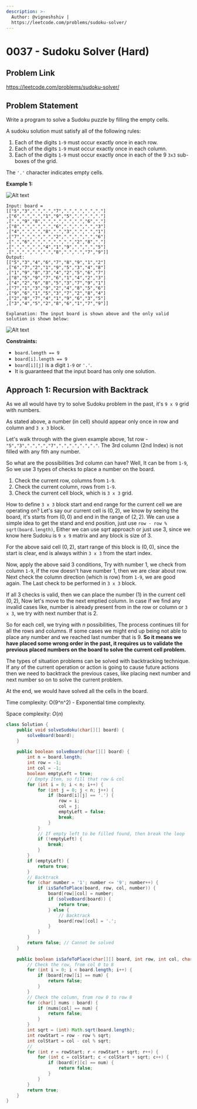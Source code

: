 ```yaml
---
description: >-
  Author: @vigneshshiv |
  https://leetcode.com/problems/sudoku-solver/
---
```


# 0037 - Sudoku Solver (Hard)

## Problem Link

https://leetcode.com/problems/sudoku-solver/

## Problem Statement

Write a program to solve a Sudoku puzzle by filling the empty cells.

A sudoku solution must satisfy all of the following rules:

1. Each of the digits `1-9` must occur exactly once in each row.
2. Each of the digits `1-9` must occur exactly once in each column.
3. Each of the digits `1-9` must occur exactly once in each of the $9$ `3x3` sub-boxes of the grid.

The `'.'` character indicates empty cells.

**Example 1:**

![Alt text](https://upload.wikimedia.org/wikipedia/commons/thumb/f/ff/Sudoku-by-L2G-20050714.svg/250px-Sudoku-by-L2G-20050714.svg.png)

```
Input: board = 
[["5","3",".",".","7",".",".",".","."]
,["6",".",".","1","9","5",".",".","."]
,[".","9","8",".",".",".",".","6","."]
,["8",".",".",".","6",".",".",".","3"]
,["4",".",".","8",".","3",".",".","1"]
,["7",".",".",".","2",".",".",".","6"]
,[".","6",".",".",".",".","2","8","."]
,[".",".",".","4","1","9",".",".","5"]
,[".",".",".",".","8",".",".","7","9"]]
Output: 
[["5","3","4","6","7","8","9","1","2"]
,["6","7","2","1","9","5","3","4","8"]
,["1","9","8","3","4","2","5","6","7"]
,["8","5","9","7","6","1","4","2","3"]
,["4","2","6","8","5","3","7","9","1"]
,["7","1","3","9","2","4","8","5","6"]
,["9","6","1","5","3","7","2","8","4"]
,["2","8","7","4","1","9","6","3","5"]
,["3","4","5","2","8","6","1","7","9"]]

Explanation: The input board is shown above and the only valid solution is shown below:

```

![Alt text](https://upload.wikimedia.org/wikipedia/commons/thumb/3/31/Sudoku-by-L2G-20050714_solution.svg/250px-Sudoku-by-L2G-20050714_solution.svg.png)


**Constraints:**

* `board.length == 9`
* `board[i].length == 9`
* `board[i][j]` is a digit `1-9` or `'.'`.
* It is guaranteed that the input board has only one solution.

## Approach 1: Recursion with Backtrack

As we all would have try to solve Sudoku problem in the past, it's `9 x 9` grid with numbers. 

As stated above, a number (in cell) should appear only once in row and column and `3 x 3` block. 

Let's walk through with the given example above, 1st row - `"5","3",".",".","7",".",".",".","."`. The 3rd column (2nd Index) is not filled with any fith any number. 

So what are the possibilities 3rd column can have? Well, It can be from `1-9`, So we use 3 types of checks to place a number on the board. 

1. Check the current row, columns from `1-9`.
2. Check the current column, rows from `1-9`.
3. Check the current cell block, which is `3 x 3` grid.

How to define `3 x 3` block start and end range for the current cell we are operating on? Let's say our current cell is $(0, 2)$, we know by seeing the board, it's starts from $(0, 0)$ and end in the range of $(2, 2)$. We can use a simple idea to get the stand and end position, just use `row - row % sqrt(board.length)`, Either we can use $sqrt$ approach or just use 3, since we know here Sudoku is `9 x 9` matrix and any block is size of 3. 

For the above said cell $(0, 2)$, start range of this block is $(0, 0)$, since the start is clear, end is always within `3 x 3` from the start index. 

Now, apply the above said 3 conditions, Try with number $1$, we check from column `1-9`, if the row doesn't have number $1$, then we are clear about row. Next check the column direction (which is row) from `1-9`, we are good again. The Last check to be performed in `3 x 3` block. 

If all $3$ checks is valid, then we can place the number ($1$) in the current cell $(0, 2)$, Now let's move to the next emptied column. In case if we find any invalid cases like, number is already present from in the row or column or `3 x 3`, we try with next number that is $2$. 

So for each cell, we trying with $n$ possibilities, The process continues till for all the rows and columns. If some cases we might end up being not able to place any number and we reached last number that is $9$. **So it means we have placed some wrong order in the past, it requires us to validate the previous placed numbers on the board to solve the current cell problem.** 

The types of situation problems can be solved with backtracking technique. If any of the current operation or action is going to cause future actions then we need to backtrack the previous cases, like placing next number and next number so on to solve the current problem. 

At the end, we would have solved all the cells in the board. 

Time complexity: O(9^n^2) - Exponential time complexity. 

Space complexity: $O(n)$

<Tabs>
<TabItem value="java" label="Java">
<SolutionAuthor name="@vigneshshiv"/>

```java
class Solution {
    public void solveSudoku(char[][] board) {
        solveBoard(board);
    }
    
    public boolean solveBoard(char[][] board) {
        int n = board.length;
        int row = -1;
        int col = -1;
        boolean emptyLeft = true;
        // Empty Item, so fill that row & col
        for (int i = 0; i < n; i++) {
            for (int j = 0; j < n; j++) {
                if (board[i][j] == '.') {
                    row = i;
                    col = j;
                    emptyLeft = false;
                    break;
                }
            }
            // If empty left to be filled found, then break the loop
            if (!emptyLeft) {
                break;
            }
        }
        if (emptyLeft) {
            return true;
        }
        // Backtrack
        for (char number = '1'; number <= '9'; number++) {
            if (isSafeToPlace(board, row, col, number)) {
                board[row][col] = number;
                if (solveBoard(board)) {
                    return true;
                } else {
                    // Backtrack
                    board[row][col] = '.';
                }
            }
        }
        return false; // Cannot be solved
    }
    
    public boolean isSafeToPlace(char[][] board, int row, int col, char num) {
        // Check the row, from col 0 to 8
        for (int i = 0; i < board.length; i++) {
            if (board[row][i] == num) {
                return false;
            }
        }
        // Check the column, from row 0 to row 8
        for (char[] nums : board) {
            if (nums[col] == num) {
                return false;
            }
        }
        int sqrt = (int) Math.sqrt(board.length);
        int rowStart = row - row % sqrt;
        int colStart = col - col % sqrt;
        //
        for (int r = rowStart; r < rowStart + sqrt; r++) {
            for (int c = colStart; c < colStart + sqrt; c++) {
                if (board[r][c] == num) {
                    return false;
                }
            }
        }
        return true;
    }
}
```

</TabItem>
</Tabs>